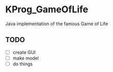 # KProg_GameOfLife
Java implementation of the famous Game of Life

## TODO
- [ ] create GUI
- [ ] make model
- [ ] do things
